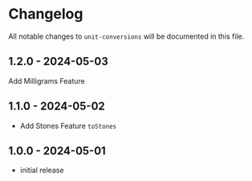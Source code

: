 # Changelog

All notable changes to `unit-conversions` will be documented in this file.

## 1.2.0 - 2024-05-03

Add Milligrams Feature

## 1.1.0 - 2024-05-02

- Add Stones Feature `toStones`

## 1.0.0 - 2024-05-01

- initial release
